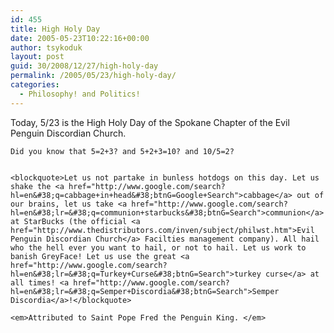 ```yaml
---
id: 455
title: High Holy Day
date: 2005-05-23T10:22:16+00:00
author: tsykoduk
layout: post
guid: 30/2008/12/27/high-holy-day
permalink: /2005/05/23/high-holy-day/
categories:
  - Philosophy! and Politics!
---
```

Today, 5/23 is the High Holy Day of the Spokane Chapter of the Evil Penguin Discordian Church.


	Did you know that 5=2+3? and 5+2+3=10? and 10/5=2?


	<blockquote>Let us not partake in bunless hotdogs on this day. Let us shake the <a href="http://www.google.com/search?hl=en&#38;q=cabbage+in+head&#38;btnG=Google+Search">cabbage</a> out of our brains, let us take <a href="http://www.google.com/search?hl=en&#38;lr=&#38;q=communion+starbucks&#38;btnG=Search">communion</a> at StarBucks (the official <a href="http://www.thedistributors.com/inven/subject/philwst.htm">Evil Penguin Discordian Church</a> Facilties management company). All hail who the hell ever you want to hail, or not to hail. Let us work to banish GreyFace! Let us use the great <a href="http://www.google.com/search?hl=en&#38;lr=&#38;q=Turkey+Curse&#38;btnG=Search">turkey curse</a> at all times! <a href="http://www.google.com/search?hl=en&#38;lr=&#38;q=Semper+Discordia&#38;btnG=Search">Semper Discordia</a>!</blockquote>

	<em>Attributed to Saint Pope Fred the Penguin King. </em>